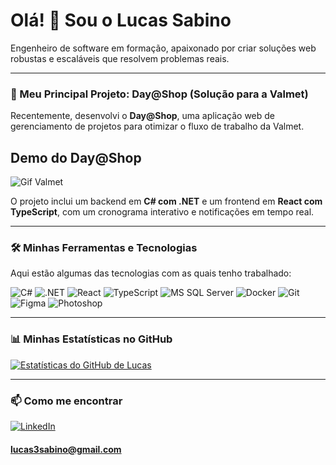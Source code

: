 # Olá! 👋 Sou o Lucas Sabino

Engenheiro de software em formação, apaixonado por criar soluções web robustas e escaláveis que resolvem problemas reais.

---

### 🚀 Meu Principal Projeto: Day@Shop (Solução para a Valmet)

Recentemente, desenvolvi o **Day@Shop**, uma aplicação web de gerenciamento de projetos para otimizar o fluxo de trabalho da Valmet.



## Demo do Day@Shop 
![Gif Valmet](https://github.com/user-attachments/assets/f0b4a9b6-4565-4459-b0f6-f790206e3782)

O projeto inclui um backend em **C# com .NET** e um frontend em **React com TypeScript**, com um cronograma interativo e notificações em tempo real.

---

### 🛠️ Minhas Ferramentas e Tecnologias

Aqui estão algumas das tecnologias com as quais tenho trabalhado:

![C#](https://img.shields.io/badge/C%23-239120?style=for-the-badge&logo=c-sharp&logoColor=white)
![.NET](https://img.shields.io/badge/.NET-512BD4?style=for-the-badge&logo=dotnet&logoColor=white)
![React](https://img.shields.io/badge/React-20232A?style=for-the-badge&logo=react&logoColor=61DAFB)
![TypeScript](https://img.shields.io/badge/TypeScript-007ACC?style=for-the-badge&logo=typescript&logoColor=white)
![MS SQL Server](https://img.shields.io/badge/MS%20SQL%20Server-CC2927?style=for-the-badge&logo=microsoft%20sql%20server&logoColor=white)
![Docker](https://img.shields.io/badge/Docker-2496ED?style=for-the-badge&logo=docker&logoColor=white)
![Git](https://img.shields.io/badge/GIT-E44C30?style=for-the-badge&logo=git&logoColor=white)
![Figma](https://img.shields.io/badge/Figma-F24E1E?style=for-the-badge&logo=figma&logoColor=white)
![Photoshop](https://img.shields.io/badge/Photoshop-31A8FF?style=for-the-badge&logo=Adobe%20Photoshop&logoColor=black)

---

### 📊 Minhas Estatísticas no GitHub

[![Estatísticas do GitHub de Lucas](https://github-readme-stats.vercel.app/api?username=Lucas-Sabino01&show_icons=true&theme=dracula&include_all_commits=true&count_private=true)](https://github.com/Lucas-Sabino01)

---

### 📫 Como me encontrar

[![LinkedIn](https://img.shields.io/badge/linkedin-%230077B5.svg?style=for-the-badge&logo=linkedin&logoColor=white)](https://www.linkedin.com/in/lucas-sabino-492571355?lipi=urn%3Ali%3Apage%3Ad_flagship3_profile_view_base_contact_details%3BltCJS5VMQ06EgeH6YbCTtw%3D%3D)
&nbsp;
#### lucas3sabino@gmail.com
